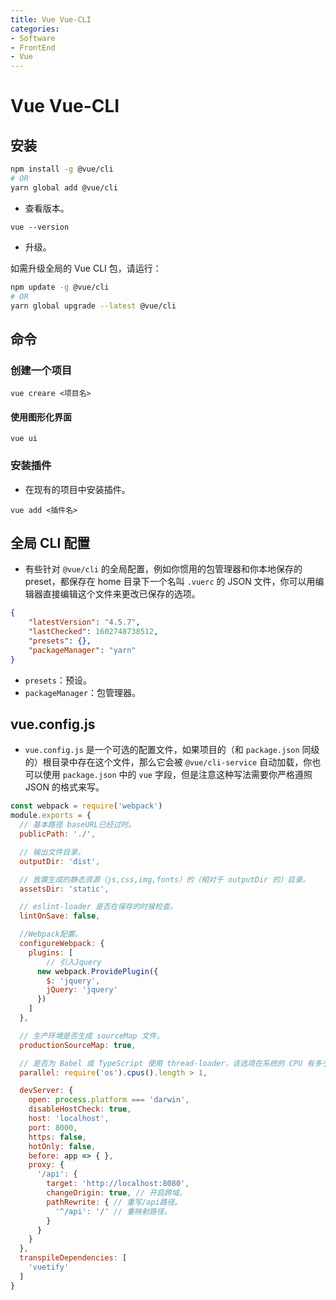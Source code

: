 ```yaml
---
title: Vue Vue-CLI
categories:
- Software
- FrontEnd
- Vue
---
```

# Vue Vue-CLI

## 安装

```bash
npm install -g @vue/cli
# OR
yarn global add @vue/cli
```

- 查看版本。

```
vue --version
```

- 升级。

如需升级全局的 Vue CLI 包，请运行：

```bash
npm update -g @vue/cli
# OR
yarn global upgrade --latest @vue/cli
```

## 命令

### 创建一个项目

```
vue creare <项目名>
```

#### 使用图形化界面

```
vue ui
```

### 安装插件

- 在现有的项目中安装插件。

```
vue add <插件名>
```

## 全局 CLI 配置

- 有些针对 `@vue/cli` 的全局配置，例如你惯用的包管理器和你本地保存的 preset，都保存在 home 目录下一个名叫 `.vuerc` 的 JSON 文件，你可以用编辑器直接编辑这个文件来更改已保存的选项。

```json
{
    "latestVersion": "4.5.7",
    "lastChecked": 1602748738512,
    "presets": {},
    "packageManager": "yarn"
}
```

- `presets`：预设。
- `packageManager`：包管理器。

## vue.config.js

- `vue.config.js` 是一个可选的配置文件，如果项目的（和 `package.json` 同级的）根目录中存在这个文件，那么它会被 `@vue/cli-service` 自动加载，你也可以使用 `package.json` 中的 `vue` 字段，但是注意这种写法需要你严格遵照 JSON 的格式来写。

```js
const webpack = require('webpack')
module.exports = {
  // 基本路径 baseURL已经过时。
  publicPath: './',

  // 输出文件目录。
  outputDir: 'dist',

  // 放置生成的静态资源（js,css,img,fonts）的（相对于 outputDir 的）目录。
  assetsDir: 'static',

  // eslint-loader 是否在保存的时候检查。
  lintOnSave: false,

  //Webpack配置。
  configureWebpack: {
    plugins: [
        // 引入Jquery
      new webpack.ProvidePlugin({
        $: 'jquery',
        jQuery: 'jquery'
      })
    ]
  },

  // 生产环境是否生成 sourceMap 文件。
  productionSourceMap: true,

  // 是否为 Babel 或 TypeScript 使用 thread-loader，该选项在系统的 CPU 有多于一个内核时自动启用，仅作用于生产构建。
  parallel: require('os').cpus().length > 1,

  devServer: {
    open: process.platform === 'darwin',
    disableHostCheck: true,
    host: 'localhost',
    port: 8000,
    https: false,
    hotOnly: false,
    before: app => { },
    proxy: {
      '/api': {
        target: 'http://localhost:8080',
        changeOrigin: true, // 开启跨域。
        pathRewrite: { // 重写/api路径。
          '^/api': '/' // 重映射路径。
        }
      }
    }
  },
  transpileDependencies: [
    'vuetify'
  ]
}
```
